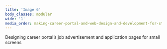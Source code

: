```yaml
---
title: 'Image 6'
body_classes: modular
wide: '1'
media_order: making-career-portal-and-web-design-and-development-for-studio-in-ex-zrt-case-study-part-1-6.jpg
---
```


Designing career portal’s job advertisement and application pages for small screens